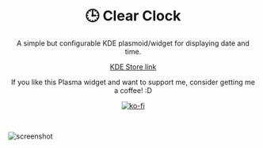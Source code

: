 <div align="center"> 

# 🕒 Clear Clock
A simple but configurable KDE plasmoid/widget for displaying date and time.

[KDE Store link](https://store.kde.org/p/2147871/)

If you like this Plasma widget and want to support me, consider getting me a coffee! :D

[![ko-fi](https://ko-fi.com/img/githubbutton_sm.svg)](https://ko-fi.com/B0B8FQ871)
    
</div>
<br>

![screenshot](https://github.com/qewer33/ClearClock/blob/main/assets/screenshot.png?raw=true)
